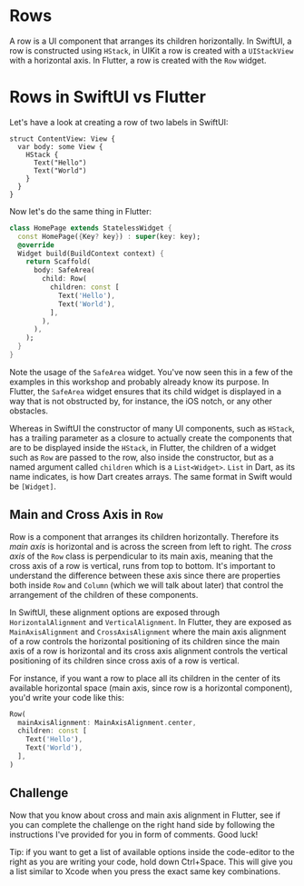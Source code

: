 # Rows

A row is a UI component that arranges its children horizontally. In SwiftUI, a row is constructed using `HStack`, in UIKit a row is created with a `UIStackView` with a horizontal axis. In Flutter, a row is created with the `Row` widget.

# Rows in SwiftUI vs Flutter

Let's have a look at creating a row of two labels in SwiftUI:

```
struct ContentView: View {
  var body: some View {
    HStack {
      Text("Hello")
      Text("World")
    }
  }
}
```

Now let's do the same thing in Flutter:

```dart
class HomePage extends StatelessWidget {
  const HomePage({Key? key}) : super(key: key);
  @override
  Widget build(BuildContext context) {
    return Scaffold(
      body: SafeArea(
        child: Row(
          children: const [
            Text('Hello'),
            Text('World'),
          ],
        ),
      ),
    );
  }
}
```

Note the usage of the `SafeArea` widget. You've now seen this in a few of the examples in this workshop and probably already know its purpose. In Flutter, the `SafeArea` widget ensures that its child widget is displayed in a way that is not obstructed by, for instance, the iOS notch, or any other obstacles.

Whereas in SwiftUI the constructor of many UI components, such as `HStack`, has a trailing parameter as a closure to actually create the components that are to be displayed inside the `HStack`, in Flutter, the children of a widget such as `Row` are passed to the row, also inside the constructor, but as a named argument called `children` which is a `List<Widget>`. `List` in Dart, as its name indicates, is how Dart creates arrays. The same format in Swift would be `[Widget]`.

## Main and Cross Axis in `Row`

Row is a component that arranges its children horizontally. Therefore its *main axis* is horizontal and is across the screen from left to right. The *cross axis* of the `Row` class is perpendicular to its main axis, meaning that the cross axis of a row is vertical, runs from top to bottom. It's important to understand the difference between these axis since there are properties both inside `Row` and `Column` (which we will talk about later) that control the arrangement of the children of these components.

In SwiftUI, these alignment options are exposed through `HorizontalAlignment` and `VerticalAlignment`. In Flutter, they are exposed as `MainAxisAlignment` and `CrossAxisAlignment` where the main axis alignment of a row controls the horizontal positioning of its children since the main axis of a row is horizontal and its cross axis alignment controls the vertical positioning of its children since cross axis of a row is vertical.

For instance, if you want a row to place all its children in the center of its available horizontal space (main axis, since row is a horizontal component), you'd write your code like this:

```dart
Row(
  mainAxisAlignment: MainAxisAlignment.center,
  children: const [
    Text('Hello'),
    Text('World'),
  ],
)
```

## Challenge

Now that you know about cross and main axis alignment in Flutter, see if you can complete the challenge on the right hand side by following the instructions I've provided for you in form of comments. Good luck!

Tip: if you want to get a list of available options inside the code-editor to the right as you are writing your code, hold down Ctrl+Space. This will give you a list similar to Xcode when you press the exact same key combinations.